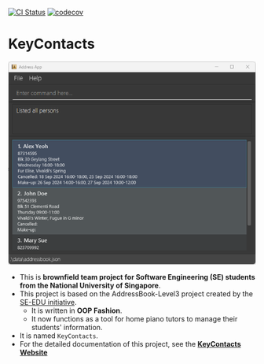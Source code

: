 [![CI Status](https://github.com/AY2425S1-CS2103T-T08-2/tp/workflows/Java%20CI/badge.svg)](https://github.com/AY2425S1-CS2103T-T08-2/tp/actions)
[![codecov](https://codecov.io/gh/AY2425S1-CS2103T-T08-2/tp/graph/badge.svg?token=BDD7P3MXJN)](https://codecov.io/gh/AY2425S1-CS2103T-T08-2/tp) 
# KeyContacts

![Ui](docs/images/Ui.png)

* This is **brownfield team project for Software Engineering (SE) students from the National University of Singapore**.<br>
* This project is based on the AddressBook-Level3 project created by the [SE-EDU initiative](https://se-education.org).
  * It is written in **OOP Fashion**.
  * It now functions as a tool for home piano tutors to manage their students' information.
* It is named `KeyContacts`.
* For the detailed documentation of this project, see the **[KeyContacts Website](https://ay2425s1-cs2103t-t08-2.github.io/tp/)**
